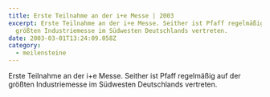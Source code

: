 ```yaml
---
title: Erste Teilnahme an der i+e Messe | 2003
excerpt: Erste Teilnahme an der i+e Messe. Seither ist Pfaff regelmäßig auf der
  größten Industriemesse im Südwesten Deutschlands vertreten.
date: 2003-03-01T13:24:09.058Z
category:
  - meilensteine
---
```

Erste Teilnahme an der i+e Messe. Seither ist Pfaff regelmäßig auf der größten Industriemesse im Südwesten Deutschlands vertreten.
